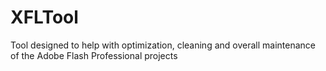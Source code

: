 XFLTool
=======

Tool designed to help with optimization, cleaning and overall maintenance of the Adobe Flash Professional projects
